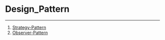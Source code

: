 # Design_Pattern
---

1. [Strategy-Pattern](./01-Strategy-Patterns\def.md)
1. [Observer-Pattern](./02-Observer-Pattern\def.md)
